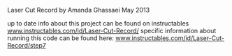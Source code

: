 Laser Cut Record
by Amanda Ghassaei
May 2013

up to date info about this project can be found on instructables www.instructables.com/id/Laser-Cut-Record/
specific information about running this code can be found here: www.instructables.com/id/Laser-Cut-Record/step7